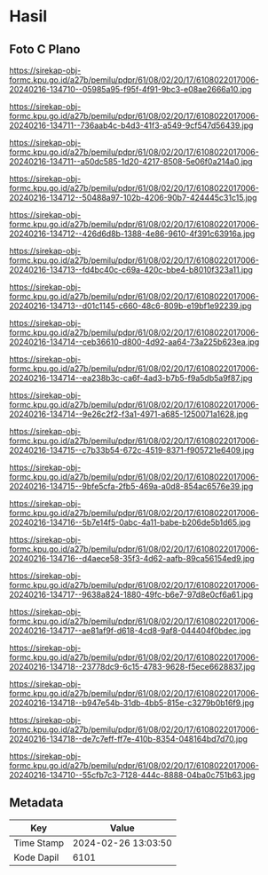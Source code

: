 # Hasil

## Foto C Plano

https://sirekap-obj-formc.kpu.go.id/a27b/pemilu/pdpr/61/08/02/20/17/6108022017006-20240216-134710--05985a95-f95f-4f91-9bc3-e08ae2666a10.jpg

https://sirekap-obj-formc.kpu.go.id/a27b/pemilu/pdpr/61/08/02/20/17/6108022017006-20240216-134711--736aab4c-b4d3-41f3-a549-9cf547d56439.jpg

https://sirekap-obj-formc.kpu.go.id/a27b/pemilu/pdpr/61/08/02/20/17/6108022017006-20240216-134711--a50dc585-1d20-4217-8508-5e06f0a214a0.jpg

https://sirekap-obj-formc.kpu.go.id/a27b/pemilu/pdpr/61/08/02/20/17/6108022017006-20240216-134712--50488a97-102b-4206-90b7-424445c31c15.jpg

https://sirekap-obj-formc.kpu.go.id/a27b/pemilu/pdpr/61/08/02/20/17/6108022017006-20240216-134712--426d6d8b-1388-4e86-9610-4f391c63916a.jpg

https://sirekap-obj-formc.kpu.go.id/a27b/pemilu/pdpr/61/08/02/20/17/6108022017006-20240216-134713--fd4bc40c-c69a-420c-bbe4-b8010f323a11.jpg

https://sirekap-obj-formc.kpu.go.id/a27b/pemilu/pdpr/61/08/02/20/17/6108022017006-20240216-134713--d01c1145-c660-48c6-809b-e19bf1e92239.jpg

https://sirekap-obj-formc.kpu.go.id/a27b/pemilu/pdpr/61/08/02/20/17/6108022017006-20240216-134714--ceb36610-d800-4d92-aa64-73a225b623ea.jpg

https://sirekap-obj-formc.kpu.go.id/a27b/pemilu/pdpr/61/08/02/20/17/6108022017006-20240216-134714--ea238b3c-ca6f-4ad3-b7b5-f9a5db5a9f87.jpg

https://sirekap-obj-formc.kpu.go.id/a27b/pemilu/pdpr/61/08/02/20/17/6108022017006-20240216-134714--9e26c2f2-f3a1-4971-a685-1250071a1628.jpg

https://sirekap-obj-formc.kpu.go.id/a27b/pemilu/pdpr/61/08/02/20/17/6108022017006-20240216-134715--c7b33b54-672c-4519-8371-f905721e6409.jpg

https://sirekap-obj-formc.kpu.go.id/a27b/pemilu/pdpr/61/08/02/20/17/6108022017006-20240216-134715--9bfe5cfa-2fb5-469a-a0d8-854ac6576e39.jpg

https://sirekap-obj-formc.kpu.go.id/a27b/pemilu/pdpr/61/08/02/20/17/6108022017006-20240216-134716--5b7e14f5-0abc-4a11-babe-b206de5b1d65.jpg

https://sirekap-obj-formc.kpu.go.id/a27b/pemilu/pdpr/61/08/02/20/17/6108022017006-20240216-134716--d4aece58-35f3-4d62-aafb-89ca56154ed9.jpg

https://sirekap-obj-formc.kpu.go.id/a27b/pemilu/pdpr/61/08/02/20/17/6108022017006-20240216-134717--9638a824-1880-49fc-b6e7-97d8e0cf6a61.jpg

https://sirekap-obj-formc.kpu.go.id/a27b/pemilu/pdpr/61/08/02/20/17/6108022017006-20240216-134717--ae81af9f-d618-4cd8-9af8-044404f0bdec.jpg

https://sirekap-obj-formc.kpu.go.id/a27b/pemilu/pdpr/61/08/02/20/17/6108022017006-20240216-134718--23778dc9-6c15-4783-9628-f5ece6628837.jpg

https://sirekap-obj-formc.kpu.go.id/a27b/pemilu/pdpr/61/08/02/20/17/6108022017006-20240216-134718--b947e54b-31db-4bb5-815e-c3279b0b16f9.jpg

https://sirekap-obj-formc.kpu.go.id/a27b/pemilu/pdpr/61/08/02/20/17/6108022017006-20240216-134718--de7c7eff-ff7e-410b-8354-048164bd7d70.jpg

https://sirekap-obj-formc.kpu.go.id/a27b/pemilu/pdpr/61/08/02/20/17/6108022017006-20240216-134710--55cfb7c3-7128-444c-8888-04ba0c751b63.jpg


## Metadata

| Key        | Value               |
| ---------- | ------------------- |
| Time Stamp | 2024-02-26 13:03:50 |
| Kode Dapil | 6101                |



